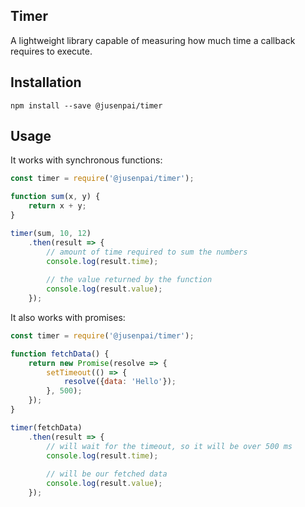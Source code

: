 Timer
---

A lightweight library capable of measuring how much time a callback requires to execute.

Installation
---

```
npm install --save @jusenpai/timer
```

Usage
---

It works with synchronous functions:
```js
const timer = require('@jusenpai/timer');

function sum(x, y) {
    return x + y;
}

timer(sum, 10, 12)
    .then(result => {
        // amount of time required to sum the numbers
        console.log(result.time);
        
        // the value returned by the function
        console.log(result.value);
    });
```

It also works with promises:
```js
const timer = require('@jusenpai/timer');

function fetchData() {
    return new Promise(resolve => {
        setTimeout(() => {
            resolve({data: 'Hello'});
        }, 500);
    });
}

timer(fetchData)
    .then(result => {
        // will wait for the timeout, so it will be over 500 ms
        console.log(result.time); 
        
        // will be our fetched data
        console.log(result.value);
    });
```